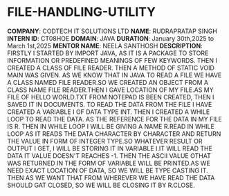 # FILE-HANDLING-UTILITY

**COMPANY**: CODTECH IT SOLUTIONS LTD
**NAME**: RUDRAPRATAP SINGH
**INTERN ID**: CT08HOE
**DOMAIN**: JAVA
**DURATION**: January 30th,2025 to March 1st,2025
**MENTOR NAME**: NEELA SANTHOSH
**DESCRIPTION**: FIRSTLY I STARTED BY IMPORT JAVA, AS IT IS A PACKAGE TO STORE INFORMATION OR PREDEFINED MEANINGS OF FEW KEYWORDS. THEN I CREATED A CLASS OF FILE READER. THEN A METHOD OF STATIC VOID MAIN WAS GIVEN.
AS WE KNOW THAT IN JAVA TO READ A FILE WE HAVE A CLASS NAMED FILE READER.SO WE CREATED AN OBJECT FROM A CLASS NAME FILE READER.THEN I GAVE LOCATION OF MY FILE.AS MY FILE OF HELLO WORLD.TXT FROM NOTEPAD IS BEEN CREATED, THEN I SAVED IT IN DOCUMENTS. TO READ THE DATA FROM THE FILE I HAVE CREATED A VARIABLE I OF DATA TYPE INT. THEN I CREATED A WHILE LOOP TO READ THE DATA. AS THE REFERENCE FOR THE DATA IN MY FILE IS R. THEN IN WHILE LOOP I WILL BE GIVING A NAME R.READ IN WHILE LOOP AS IT READS THE DATA CHARACTER BY CHARACTER AND RETURN THE VALUE IN FORM OF INTEGER TYPE.SO WHATEVER RESULT OR OUTPUT I GET, I WILL BE STORING IT IN VARIABLE I.IT WILL READ THE DATA IT VALUE DOESN'T REACHES -1. THEN THE ASCII VALUE OTHAT WAS RETURNED IN THE FORM OF VARIABLE WILL BE PRINTED.AS WE NEED EXACT LOCATION OF DATA, SO WE WILL BE TYPE CASTING IT. THEN AS WE WANT THAT FROM WHEREVER WE HAVE READ THE DATA SHOULD GAT CLOSED, SO WE WILL BE CLOSING IT BY R.CLOSE.
